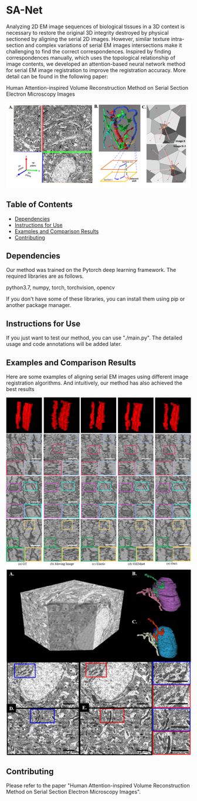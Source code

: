 # SA-Net
Analyzing 2D EM image sequences of biological tissues in a 3D context is necessary to restore the original 3D integrity destroyed by physical sectioned by aligning the serial 2D images. However, similar texture intra-section and complex variations of serial EM images intersections make it challenging to find the correct correspondences. Inspired by finding correspondences manually, which uses the topological relationship of image contents, we developed an attention-based neural network method for serial EM image registration to improve the registration accuracy.  More detail can be found in the following paper:

Human Attention-inspired Volume Reconstruction Method on Serial Section Electron Microscopy Images

![3D Aligning](https://github.com/FangxuZhou7/SA-Net/blob/main/show-img/3D%20volume%20reconstruction%20and%20inspired.png)

## Table of Contents

- [Dependencies](#Dependencies)
- [Instructions for Use](#Instructions-for-Use)
- [Examples and Comparison Results](#Examples-and-Comparison-Results)
- [Contributing](#Contributing)

## Dependencies

Our method was trained on the Pytorch deep learning framework. 
The required libraries are as follows. 

python3.7, numpy, torch, torchvision, opencv

If you don't have some of these libraries, you can install them using pip or another package manager.

## Instructions for Use

If you just want to test our method, you can use "./main.py".
The detailed usage and code annotations will be added later.


## Examples and Comparison Results

Here are some examples of aligning serial EM images using different image registration algorithms. And intuitively, our method has also achieved the best results

![Aligning results](https://github.com/FangxuZhou7/SA-Net/blob/main/show-img/res1.png)
![Aligning results](https://github.com/FangxuZhou7/SA-Net/blob/main/show-img/res.png)

## Contributing
Please refer to the paper "Human Attention-inspired Volume Reconstruction Method on Serial Section Electron Microscopy Images".
